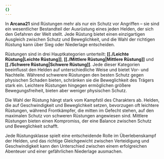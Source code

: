 ```yaml
---
{}
---
```

In **Arcana21** sind Rüstungen mehr als nur ein Schutz vor Angriffen – sie sind ein wesentlicher Bestandteil der Ausrüstung eines jeden Helden, der sich den Gefahren der Welt stellt. Jede Rüstung bietet einen einzigartigen Ausgleich zwischen Schutz und Beweglichkeit, und die Wahl der richtigen Rüstung kann über Sieg oder Niederlage entscheiden.  
  
Rüstungen sind in drei Hauptkategorien unterteilt: **[[./Leichte Rüstung|Leichte Rüstung]]**, **[[./Mittlere Rüstung|Mittlere Rüstung]]** und **[[./Schwere Rüstung|Schwere Rüstung]]**. Jede dieser Kategorien beeinflusst den Helden auf unterschiedliche Weise und bietet Vor- und Nachteile. Während schwerere Rüstungen den besten Schutz gegen physischen Schaden bieten, schränken sie die Beweglichkeit des Trägers stark ein. Leichtere Rüstungen hingegen ermöglichen größere Bewegungsfreiheit, bieten aber weniger physischen Schutz.  
  
Die Wahl der Rüstung hängt stark vom Kampfstil des Charakters ab. Helden, die auf Geschwindigkeit und Beweglichkeit setzen, bevorzugen oft leichtere Rüstungen, während Frontkämpfer, die mitten im Gefecht stehen, auf den maximalen Schutz von schweren Rüstungen angewiesen sind. Mittlere Rüstungen bieten einen Kompromiss, der eine Balance zwischen Schutz und Beweglichkeit schafft.  
  
Jede Rüstungsklasse spielt eine entscheidende Rolle im Überlebenskampf der Helden, und das richtige Gleichgewicht zwischen Verteidigung und Geschwindigkeit kann den Unterschied zwischen einem erfolgreichen Abenteuer und einer gefährlichen Niederlage ausmachen.